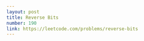 ```yaml
---
layout: post
title: Reverse Bits
number: 190
link: https://leetcode.com/problems/reverse-bits
---
```

